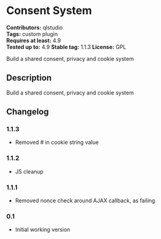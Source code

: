 # Consent System
**Contributors:** qlstudio  
**Tags:** custom plugin  
**Requires at least:** 4.9  
**Tested up to:** 4.9
**Stable tag:** 1.1.3
**License:** GPL  

Build a shared consent, privacy and cookie system

## Description 

Build a shared consent, privacy and cookie system

## Changelog 

### 1.1.3 

* Removed # in cookie string value

### 1.1.2 

* JS cleanup

### 1.1.1 

* Removed nonce check around AJAX callback, as failing

### 0.1 

* Initial working version
